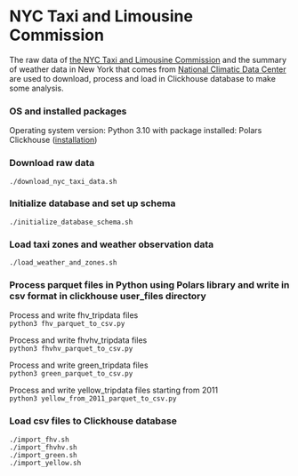 # NYC Taxi and Limousine Commission

The raw data of [the NYC Taxi and Limousine Commission](https://www.nyc.gov/site/tlc/about/tlc-trip-record-data.page) and the summary of weather data in New York that comes from [National Climatic Data Center](https://www.ncdc.noaa.gov/cdo-web/datasets/GHCND/stations/GHCND:USW00094728/detail) are used to download, process and load in Clickhouse database to make some analysis.

### OS and installed packages

Operating system version:
Python 3.10 with package installed: Polars
Clickhouse ([installation](https://clickhouse.com/docs/en/install))

### Download raw data

`./download_nyc_taxi_data.sh`

### Initialize database and set up schema

`./initialize_database_schema.sh`

### Load taxi zones and weather observation data

`./load_weather_and_zones.sh`


### Process parquet files in Python using Polars library and write in csv format in clickhouse user_files directory

Process and write fhv_tripdata files  
`python3 fhv_parquet_to_csv.py`

Process and write fhvhv_tripdata files  
`python3 fhvhv_parquet_to_csv.py`

Process and write green_tripdata files  
`python3 green_parquet_to_csv.py`

Process and write yellow_tripdata files starting from 2011  
`python3 yellow_from_2011_parquet_to_csv.py`

### Load csv files to Clickhouse database

`./import_fhv.sh`  
`./import_fhvhv.sh`  
`./import_green.sh`  
`./import_yellow.sh`

